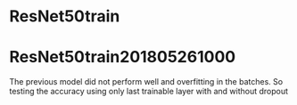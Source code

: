 # ResNet50train
# ResNet50train201805261000
The previous model did not perform well and overfitting in the batches. So testing the accuracy using only last trainable layer with and without dropout
